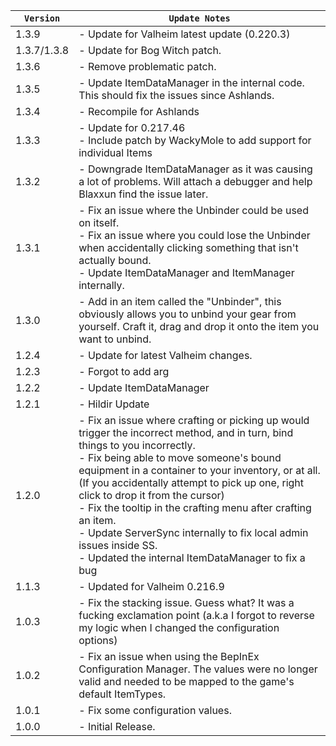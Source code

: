 | `Version`   | `Update Notes`                                                                                                                                                                                                                                                                                                                                                                                                                                                                                                                    |
|-------------|-----------------------------------------------------------------------------------------------------------------------------------------------------------------------------------------------------------------------------------------------------------------------------------------------------------------------------------------------------------------------------------------------------------------------------------------------------------------------------------------------------------------------------------|
| 1.3.9       | - Update for Valheim latest update (0.220.3)                                                                                                                                                                                                                                                                                                                                                                                                                                                                                      |
| 1.3.7/1.3.8 | - Update for Bog Witch patch.                                                                                                                                                                                                                                                                                                                                                                                                                                                                                                     |
| 1.3.6       | - Remove problematic patch.                                                                                                                                                                                                                                                                                                                                                                                                                                                                                                       |
| 1.3.5       | - Update ItemDataManager in the internal code. This should fix the issues since Ashlands.                                                                                                                                                                                                                                                                                                                                                                                                                                         |
| 1.3.4       | - Recompile for Ashlands                                                                                                                                                                                                                                                                                                                                                                                                                                                                                                          |
| 1.3.3       | - Update for 0.217.46<br/>- Include patch by WackyMole to add support for individual Items                                                                                                                                                                                                                                                                                                                                                                                                                                        |
| 1.3.2       | - Downgrade ItemDataManager as it was causing a lot of problems. Will attach a debugger and help Blaxxun find the issue later.                                                                                                                                                                                                                                                                                                                                                                                                    |
| 1.3.1       | - Fix an issue where the Unbinder could be used on itself.<br/> - Fix an issue where you could lose the Unbinder when accidentally clicking something that isn't actually bound. <br/> - Update ItemDataManager and ItemManager internally.                                                                                                                                                                                                                                                                                       |
| 1.3.0       | - Add in an item called the "Unbinder", this obviously allows you to unbind your gear from yourself. Craft it, drag and drop it onto the item you want to unbind.                                                                                                                                                                                                                                                                                                                                                                 |
| 1.2.4       | - Update for latest Valheim changes.                                                                                                                                                                                                                                                                                                                                                                                                                                                                                              |
| 1.2.3       | - Forgot to add arg                                                                                                                                                                                                                                                                                                                                                                                                                                                                                                               |
| 1.2.2       | - Update ItemDataManager                                                                                                                                                                                                                                                                                                                                                                                                                                                                                                          |
| 1.2.1       | - Hildir Update                                                                                                                                                                                                                                                                                                                                                                                                                                                                                                                   |
| 1.2.0       | - Fix an issue where crafting or picking up would trigger the incorrect method, and in turn, bind things to you incorrectly.<br/> - Fix being able to move someone's bound equipment in a container to your inventory, or at all. (If you accidentally attempt to pick up one, right click to drop it from the cursor)<br/> - Fix the tooltip in the crafting menu after crafting an item.<br/> - Update ServerSync internally to fix local admin issues inside SS.<br/> - Updated the internal ItemDataManager to fix a bug<br/> |
| 1.1.3       | - Updated for Valheim 0.216.9                                                                                                                                                                                                                                                                                                                                                                                                                                                                                                     |
| 1.0.3       | - Fix the stacking issue. Guess what? It was a fucking exclamation point (a.k.a I forgot to reverse my logic when I changed the configuration options)                                                                                                                                                                                                                                                                                                                                                                            |
| 1.0.2       | - Fix an issue when using the BepInEx Configuration Manager. The values were no longer valid and needed to be mapped to the game's default ItemTypes.                                                                                                                                                                                                                                                                                                                                                                             |
| 1.0.1       | - Fix some configuration values.                                                                                                                                                                                                                                                                                                                                                                                                                                                                                                  |
| 1.0.0       | - Initial Release.                                                                                                                                                                                                                                                                                                                                                                                                                                                                                                                |